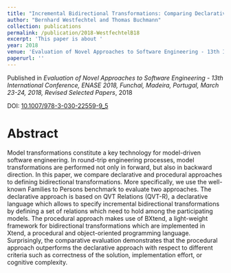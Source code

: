 ```yaml
---
title: "Incremental Bidirectional Transformations: Comparing Declarative and Procedural Approaches Using the Families to Persons Benchmark"
author: "Bernhard Westfechtel and Thomas Buchmann"
collection: publications
permalink: /publication/2018-WestfechtelB18
excerpt: 'This paper is about '
year: 2018
venue: 'Evaluation of Novel Approaches to Software Engineering - 13th International Conference, ENASE 2018, Funchal, Madeira, Portugal, March 23-24, 2018, Revised Selected Papers'
paperurl: ''
---
```


Published in *Evaluation of Novel Approaches to Software Engineering - 13th International Conference, ENASE 2018, Funchal, Madeira, Portugal, March 23-24, 2018, Revised Selected Papers*, 2018

DOI: [10.1007/978-3-030-22559-9_5](https://doi.org/10.1007/978-3-030-22559-9_5)

Abstract
=====

Model transformations constitute a key technology for model-driven software engineering. In round-trip engineering processes, model transformations are performed not only in forward, but also in backward direction. In this paper, we compare declarative and procedural approaches to defining bidirectional transformations. More specifically, we use the well-known Families to Persons benchmark to evaluate two approaches. The declarative approach is based on QVT Relations (QVT-R), a declarative language which allows to specify incremental bidirectional transformations by defining a set of relations which need to hold among the participating models. The procedural approach makes use of BXtend, a light-weight framework for bidirectional transformations which are implemented in Xtend, a procedural and object-oriented programming language. Surprisingly, the comparative evaluation demonstrates that the procedural approach outperforms the declarative approach with respect to different criteria such as correctness of the solution, implementation effort, or cognitive complexity.